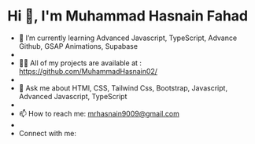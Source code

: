 <h1><strong>         Hi 👋, I'm Muhammad Hasnain Fahad</strong></h1>
          
- 🌱 I’m currently learning Advanced Javascript, TypeScript, Advance Github, GSAP Animations, Supabase
- 
- 👨‍💻 All of my projects are available at : https://github.com/MuhammadHasnain02/
- 
- 💬 Ask me about HTMl, CSS, Tailwind Css, Bootstrap, Javascript, Advanced Javascript, TypeScript
- 
- 📫 How to reach me: mrhasnain9009@gmail.com
- 
- Connect with me:
<!--
**MuhammadHasnain02/MuhammadHasnain02** is a ✨ _special_ ✨ repository because its `README.md` (this file) appears on your GitHub profile.

Here are some ideas to get you started:

- 🔭 I’m currently working on ...
- 🌱 I’m currently learning Advanced Javascript, TypeScript, Advance Github, GSAP Animations, Supabase
- 👨‍💻 All of my projects are available at : https://github.com/MuhammadHasnain02/
- 👯 I’m looking to collaborate on ...
- 🤔 I’m looking for help with ...
- 💬 Ask me about HTMl, CSS, Tailwind Css, Bootstrap, Javascript, Advanced Javascript, TypeScript
- 📫 How to reach me: mrhasnain9009@gmail.com
- Connect with me:

- 😄 Pronouns: ...
- ⚡ Fun fact: ...
-->
